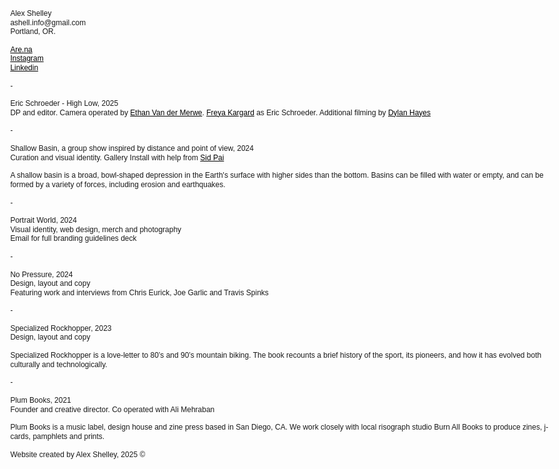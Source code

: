 <html lang="en">
<head>
    <meta charset="UTF-8">
    <meta name="viewport" content="width=device-width, initial-scale=1.0">
    <meta http-equiv="X-UA-Compatible" content="ie=edge">
    <style>
        * {
            font-family: Arial, sans-serif; /* Typeface set to Arial */
        }
        body {
            margin: 0;
            font-size: 14px; /* Font size set to 14px */
            line-height: 1.4; /* Line height set to 1.4 */
        }
        a, a:visited {
            color: black;
            text-decoration: underline; /* Underline links */
        }
        .information {
            z-index: 1000;
            margin: 1.2em;
            position: absolute;
            font-size: 12px; /* Font size set to 12px */
            line-height: 1.2; /* Tight line height */
        }
        .container {
            z-index: 1;
            width: 100vw;
            height: 100vh;
            margin: auto;
            position: relative;
        }
        .image_container {
            width: 800px;
            height: 500px;
            display: flex;
        }
    </style>
</head>
<body>
    <div class="information">
        Alex Shelley<br>
        ashell.info@gmail.com<br>
        Portland, OR.<br>
        <br>
        <a href="https://www.are.na/alex-s-vs8f8ybbddg/channels" target="_blank">Are.na</a><br>
        <a href="https://www.instagram.com/alexpshelley/" target="_blank">Instagram</a><br>
        <a href="https://www.linkedin.com/in/alex-shelley-48817a273/" target="_blank">Linkedin</a><br>
        <br>
        -<br>
        <br>
        Eric Schroeder - High Low, 2025<br>
        DP and editor. Camera operated by <a href="https://www.instagram.com/ethanvanfilm/" target="_blank">Ethan Van der Merwe</a>. <a href="https://freyakargard.com" target="_blank">Freya Kargard</a> as Eric Schroeder. Additional filming by <a href="https://dylanhayes.me/" target="_blank">Dylan Hayes</a><br>
        <br>
        -<br>
        <br>
        Shallow Basin, a group show inspired by distance and point of view, 2024<br>
        Curation and visual identity. Gallery Install with help from <a href="https://sidpai.site/" target="_blank">Sid Pai</a><br>
        <br>
        A shallow basin is a broad, bowl-shaped depression in the Earth's surface with higher sides than the bottom. Basins can be filled with water or empty, and can be formed by a variety of forces, including erosion and earthquakes.<br>
        <br>
        -<br>
        <br>
        Portrait World, 2024<br>
        Visual identity, web design, merch and photography<br>
        Email for full branding guidelines deck<br>
        <br>
        -<br>
        <br>
        No Pressure, 2024<br>
        Design, layout and copy<br>
        Featuring work and interviews from Chris Eurick, Joe Garlic and Travis Spinks<br>
        <br>
        -<br>
        <br>
        Specialized Rockhopper, 2023<br>
        Design, layout and copy<br>
        <br>
        Specialized Rockhopper is a love-letter to 80’s and 90’s mountain biking. The book recounts a brief history of the sport, its pioneers, and how it has evolved both culturally and technologically.<br>
        <br>
        -<br>
        <br>
        Plum Books, 2021<br>
        Founder and creative director. Co operated with Ali Mehraban<br>
        <br>
        Plum Books is a music label, design house and zine press based in San Diego, CA. We work closely with local risograph studio Burn All Books to produce zines, j-cards, pamphlets and prints.<br>
        <br>
        Website created by Alex Shelley, 2025 ©<br>
    </div>
    <div class="container" style="pointer-events: auto;">
        <div class="image_container">
            <div class="image_1"></div>
            <div class="image_2"></div>
        </div>
    </div>
</body>
</html>
